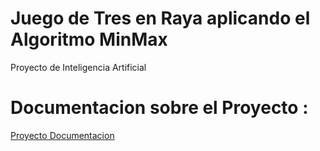 # Juego de Tres en Raya aplicando el Algoritmo MinMax

Proyecto de Inteligencia Artificial

# Documentacion sobre el Proyecto : 

[Proyecto Documentacion](https://docs.google.com/document/d/1QHVVbjiVLYakTuTuG_EkiRaQaIPLDVwEr1jnL2jxbcg/edit?usp=sharing)